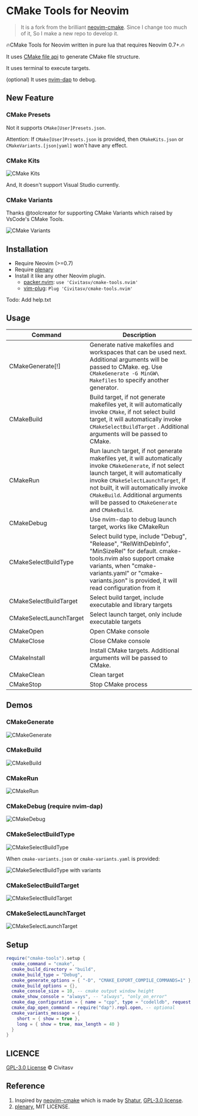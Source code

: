 # CMake Tools for Neovim

> It is a fork from the brilliant [neovim-cmake](https://github.com/Shatur/neovim-cmake). Since I change too much of it, So I make a new repo to develop it.

🔥CMake Tools for Neovim written in pure lua that requires Neovim 0.7+.🔥

It uses [CMake file api](https://cmake.org/cmake/help/latest/manual/cmake-file-api.7.html) to generate CMake file structure.

It uses terminal to execute targets.

(optional) It uses [nvim-dap](https://github.com/mfussenegger/nvim-dap) to debug.

## New Feature

### CMake Presets

Not it supports `CMake[User]Presets.json`.

Attention: If `CMake[User]Presets.json` is provided, then `CMakeKits.json` or `CMakeVariants.[json|yaml]` won't have any effect.

### CMake Kits

![CMake Kits](images/CMakeSelectKit.gif)

And, It doesn't support Visual Studio currently.

### CMake Variants

Thanks @toolcreator for supporting CMake Variants which raised by VsCode's CMake Tools.

![CMake Variants](images/CMakeSelectBuildType2.gif)

## Installation

- Require Neovim (>=0.7)
- Require [plenary](https://github.com/nvim-lua/plenary.nvim)
- Install it like any other Neovim plugin.
  - [packer.nvim](https://github.com/wbthomason/packer.nvim): `use 'Civitasv/cmake-tools.nvim'`
  - [vim-plug](https://github.com/junegunn/vim-plug): `Plug 'Civitasv/cmake-tools.nvim'`

Todo: Add help.txt

## Usage

| Command                 | Description                                                                                                                                                                                                                                                                                                            |
| ----------------------- | ---------------------------------------------------------------------------------------------------------------------------------------------------------------------------------------------------------------------------------------------------------------------------------------------------------------------- |
| CMakeGenerate\[!\]      | Generate native makefiles and workspaces that can be used next. Additional arguments will be passed to CMake. eg. Use `CMakeGenerate -G MinGW\ Makefiles` to specify another generator.                                                                                                                                |
| CMakeBuild              | Build target, if not generate makefiles yet, it will automatically invoke `CMake`, if not select build target, it will automatically invoke `CMakeSelectBuildTarget` . Additional arguments will be passed to CMake.                                                                                                   |
| CMakeRun                | Run launch target, if not generate makefiles yet, it will automatically invoke `CMakeGenerate`, if not select launch target, it will automatically invoke `CMakeSelectLaunchTarget`, if not built, it will automatically invoke `CMakeBuild`. Additional arguments will be passed to `CMakeGenerate` and `CMakeBuild`. |
| CMakeDebug              | Use nvim-dap to debug launch target, works like CMakeRun                                                                                                                                                                                                                                                               |
| CMakeSelectBuildType    | Select build type, include "Debug", "Release", "RelWithDebInfo", "MinSizeRel" for default. cmake-tools.nvim also support cmake variants, when "cmake-variants.yaml" or "cmake-variants.json" is provided, it will read configuration from it                                                                           |
| CMakeSelectBuildTarget  | Select build target, include executable and library targets                                                                                                                                                                                                                                                            |
| CMakeSelectLaunchTarget | Select launch target, only include executable targets                                                                                                                                                                                                                                                                  |
| CMakeOpen               | Open CMake console                                                                                                                                                                                                                                                                                                     |
| CMakeClose              | Close CMake console                                                                                                                                                                                                                                                                                                    |
| CMakeInstall            | Install CMake targets. Additional arguments will be passed to CMake.                                                                                                                                                                                                                                                   |
| CMakeClean              | Clean target                                                                                                                                                                                                                                                                                                           |
| CMakeStop               | Stop CMake process                                                                                                                                                                                                                                                                                                     |

## Demos

### CMakeGenerate

![CMakeGenerate](images/CMakeGenerate.gif)

### CMakeBuild

![CMakeBuild](images/CMakeBuild.gif)

### CMakeRun

![CMakeRun](images/CMakeRun.gif)

### CMakeDebug (require nvim-dap)

![CMakeDebug](images/CMakeDebug.gif)

### CMakeSelectBuildType

![CMakeSelectBuildType](images/CMakeSelectBuildType.gif)

When `cmake-variants.json` or `cmake-variants.yaml` is provided:

![CMakeSelectBuildType with variants](images/CMakeSelectBuildType2.gif)

### CMakeSelectBuildTarget

![CMakeSelectBuildTarget](images/CMakeSelectBuildTarget.gif)

### CMakeSelectLaunchTarget

![CMakeSelectLaunchTarget](images/CMakeSelectLaunchTarget.gif)

## Setup

```lua
require("cmake-tools").setup {
  cmake_command = "cmake",
  cmake_build_directory = "build",
  cmake_build_type = "Debug",
  cmake_generate_options = { "-D", "CMAKE_EXPORT_COMPILE_COMMANDS=1" },
  cmake_build_options = {},
  cmake_console_size = 10, -- cmake output window height
  cmake_show_console = "always", -- "always", "only_on_error"
  cmake_dap_configuration = { name = "cpp", type = "codelldb", request = "launch" }, -- dap configuration, optional
  cmake_dap_open_command = require("dap").repl.open, -- optional
  cmake_variants_message = {
    short = { show = true },
    long = { show = true, max_length = 40 }
  }
}
```

## LICENCE

[GPL-3.0 License](https://www.gnu.org/licenses/gpl-3.0.html) © Civitasv

## Reference

1. Inspired by [neovim-cmake](https://github.com/Shatur/neovim-cmake) which is made by [Shatur](https://github.com/Shatur), [GPL-3.0 license](https://github.com/Shatur/neovim-cmake/blob/master/COPYING).
2. [plenary](https://github.com/nvim-lua/plenary.nvim), MIT LICENSE.
